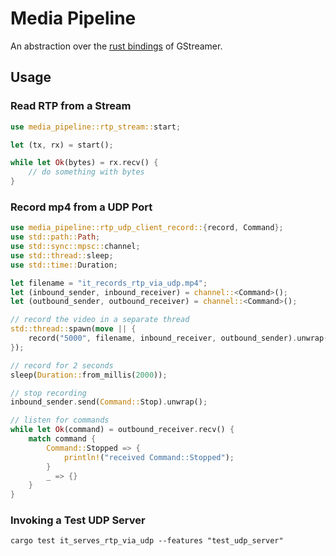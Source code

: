 # Media Pipeline

An abstraction over the [rust bindings](https://github.com/sdroege/gstreamer-rs) of GStreamer.

## Usage

### Read RTP from a Stream

```rust
use media_pipeline::rtp_stream::start;

let (tx, rx) = start();

while let Ok(bytes) = rx.recv() {
    // do something with bytes
}
```

### Record mp4 from a UDP Port

```rust
use media_pipeline::rtp_udp_client_record::{record, Command};
use std::path::Path;
use std::sync::mpsc::channel;
use std::thread::sleep;
use std::time::Duration;

let filename = "it_records_rtp_via_udp.mp4";
let (inbound_sender, inbound_receiver) = channel::<Command>();
let (outbound_sender, outbound_receiver) = channel::<Command>();

// record the video in a separate thread
std::thread::spawn(move || {
    record("5000", filename, inbound_receiver, outbound_sender).unwrap();
});

// record for 2 seconds
sleep(Duration::from_millis(2000));

// stop recording
inbound_sender.send(Command::Stop).unwrap();

// listen for commands
while let Ok(command) = outbound_receiver.recv() {
    match command {
        Command::Stopped => {
            println!("received Command::Stopped");
        }
        _ => {}
    }
}
```

### Invoking a Test UDP Server

```shell
cargo test it_serves_rtp_via_udp --features "test_udp_server"
```